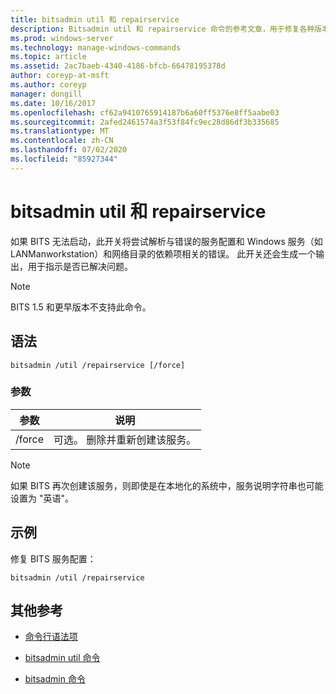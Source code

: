 ```yaml
---
title: bitsadmin util 和 repairservice
description: Bitsadmin util 和 repairservice 命令的参考文章，用于修复各种版本的 BITS 服务中的已知问题。
ms.prod: windows-server
ms.technology: manage-windows-commands
ms.topic: article
ms.assetid: 2ac7baeb-4340-4186-bfcb-66478195378d
author: coreyp-at-msft
ms.author: coreyp
manager: dongill
ms.date: 10/16/2017
ms.openlocfilehash: cf62a9410765914187b6a60ff5376e8ff5aabe03
ms.sourcegitcommit: 2afed2461574a3f53f84fc9ec28d86df3b335685
ms.translationtype: MT
ms.contentlocale: zh-CN
ms.lasthandoff: 07/02/2020
ms.locfileid: "85927344"
---
```

# <a name="bitsadmin-util-and-repairservice"></a>bitsadmin util 和 repairservice

如果 BITS 无法启动，此开关将尝试解析与错误的服务配置和 Windows 服务（如 LANManworkstation）和网络目录的依赖项相关的错误。 此开关还会生成一个输出，用于指示是否已解决问题。

> [!NOTE]
> BITS 1.5 和更早版本不支持此命令。

## <a name="syntax"></a>语法

```
bitsadmin /util /repairservice [/force]
```

### <a name="parameters"></a>参数

| 参数 | 说明 |
| --------- | ----------- |
| /force | 可选。 删除并重新创建该服务。|

> [!NOTE]
> 如果 BITS 再次创建该服务，则即使是在本地化的系统中，服务说明字符串也可能设置为 "英语"。

## <a name="examples"></a>示例

修复 BITS 服务配置：

```
bitsadmin /util /repairservice
```

## <a name="additional-references"></a>其他参考

- [命令行语法项](command-line-syntax-key.md)

- [bitsadmin util 命令](bitsadmin-util.md)

- [bitsadmin 命令](bitsadmin.md)
